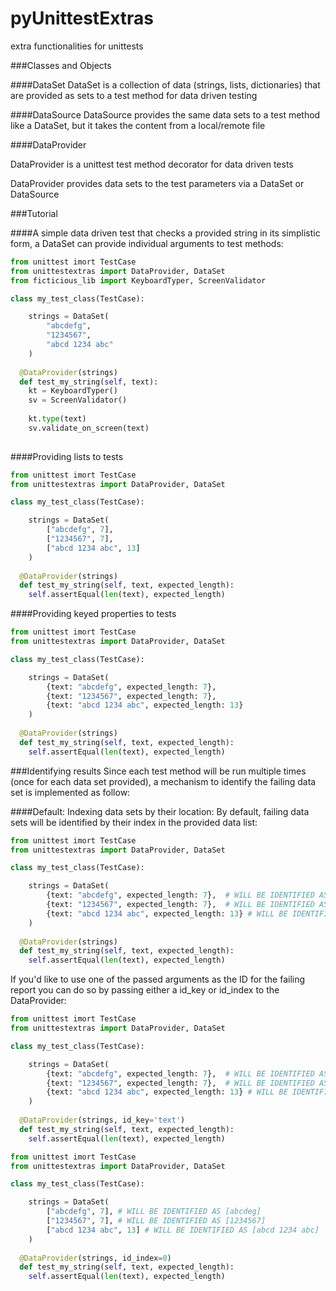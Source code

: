 # pyUnittestExtras
extra functionalities for unittests 

###Classes and Objects

####DataSet
DataSet is a collection of data (strings, lists, dictionaries) that are provided
as sets to a test method for data driven testing

####DataSource
DataSource provides the same data sets to a test method like a DataSet, but it takes
the content from a local/remote file

####DataProvider

DataProvider is a unittest test method decorator for data driven tests

DataProvider provides data sets to the test parameters via a DataSet or DataSource

###Tutorial

####A simple data driven test that checks a provided string
in its simplistic form, a DataSet can provide individual arguments to test methods:
```python
from unittest imort TestCase
from unittestextras import DataProvider, DataSet
from ficticious_lib import KeyboardTyper, ScreenValidator

class my_test_class(TestCase):

    strings = DataSet(
        "abcdefg",
        "1234567",
        "abcd 1234 abc"
    )
    
  @DataProvider(strings)
  def test_my_string(self, text):
    kt = KeyboardTyper()
    sv = ScreenValidator()
    
    kt.type(text)
    sv.validate_on_screen(text)
    
```
 
####Providing lists to tests
```python
from unittest imort TestCase
from unittestextras import DataProvider, DataSet

class my_test_class(TestCase):

    strings = DataSet(
        ["abcdefg", 7],
        ["1234567", 7],
        ["abcd 1234 abc", 13]
    )
    
  @DataProvider(strings)
  def test_my_string(self, text, expected_length):
    self.assertEqual(len(text), expected_length)    
```

####Providing keyed properties to tests
```python
from unittest imort TestCase
from unittestextras import DataProvider, DataSet

class my_test_class(TestCase):

    strings = DataSet(
        {text: "abcdefg", expected_length: 7},
        {text: "1234567", expected_length: 7},
        {text: "abcd 1234 abc", expected_length: 13}
    )
    
  @DataProvider(strings)
  def test_my_string(self, text, expected_length):
    self.assertEqual(len(text), expected_length)    
```

###Identifying results
 Since each test method will be run multiple times (once for each data set provided),
 a mechanism to identify the failing data set is implemented as follow:
 
 ####Default: Indexing data sets by their location:
 By default, failing data sets will be identified by their index in the provided data list:
```python
from unittest imort TestCase
from unittestextras import DataProvider, DataSet

class my_test_class(TestCase):

    strings = DataSet(
        {text: "abcdefg", expected_length: 7},  # WILL BE IDENTIFIED AS [0]
        {text: "1234567", expected_length: 7},  # WILL BE IDENTIFIED AS [1]
        {text: "abcd 1234 abc", expected_length: 13} # WILL BE IDENTIFIED AS [2]
    )
    
  @DataProvider(strings)
  def test_my_string(self, text, expected_length):
    self.assertEqual(len(text), expected_length)    
```

If you'd like to use one of the passed arguments as the ID for the failing report you can do so by
passing either a id_key or id_index to the DataProvider:

```python
from unittest imort TestCase
from unittestextras import DataProvider, DataSet

class my_test_class(TestCase):

    strings = DataSet(
        {text: "abcdefg", expected_length: 7},  # WILL BE IDENTIFIED AS [abcdeg]
        {text: "1234567", expected_length: 7},  # WILL BE IDENTIFIED AS [1234567]
        {text: "abcd 1234 abc", expected_length: 13} # WILL BE IDENTIFIED AS [abcd 1234 abc]
    )
    
  @DataProvider(strings, id_key='text')
  def test_my_string(self, text, expected_length):
    self.assertEqual(len(text), expected_length)    
```

```python
from unittest imort TestCase
from unittestextras import DataProvider, DataSet

class my_test_class(TestCase):

    strings = DataSet(
        ["abcdefg", 7], # WILL BE IDENTIFIED AS [abcdeg]
        ["1234567", 7], # WILL BE IDENTIFIED AS [1234567]
        ["abcd 1234 abc", 13] # WILL BE IDENTIFIED AS [abcd 1234 abc]
    )
    
  @DataProvider(strings, id_index=0)
  def test_my_string(self, text, expected_length):
    self.assertEqual(len(text), expected_length)    
```
